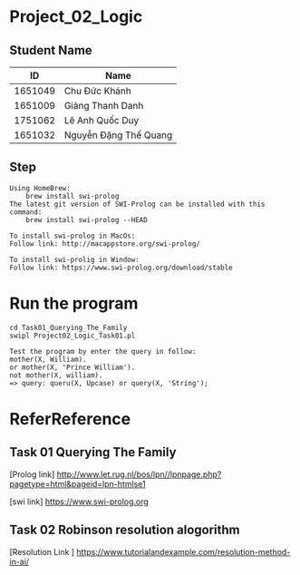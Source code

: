 # Project_02_Logic


## Student Name

| ID  | Name |
| ------------- | ------------- |
| 1651049  | Chu Đức Khánh  |
| 1651009   | Giảng Thanh Danh |
| 1751062   | Lê Anh Quốc Duy |
| 1651032   | Nguyễn Đặng Thế Quang|


## Step
```
Using HomeBrew:
    brew install swi-prolog
The latest git version of SWI-Prolog can be installed with this command: 
    brew install swi-prolog --HEAD

```
```
To install swi-prolog in MacOs:
Follow link: http://macappstore.org/swi-prolog/
```

```
To install swi-prolig in Window:
Follow link: https://www.swi-prolog.org/download/stable
```

# Run the program
```
cd Task01_Querying_The_Family 
swipl Project02_Logic_Task01.pl 
```

```
Test the program by enter the query in follow:
mother(X, William).
or mother(X, 'Prince William').
not mother(X, william).
=> query: queru(X, Upcase) or query(X, 'String');
```
# ReferReference 
## Task 01 Querying The Family
[Prolog link] http://www.let.rug.nl/bos/lpn//lpnpage.php?pagetype=html&pageid=lpn-htmlse1

[swi link] https://www.swi-prolog.org

## Task 02 Robinson resolution alogorithm
[Resolution Link ] https://www.tutorialandexample.com/resolution-method-in-ai/
